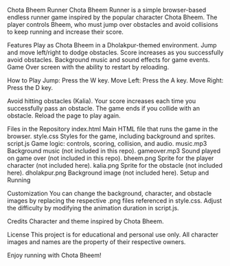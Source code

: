 Chota Bheem Runner
Chota Bheem Runner is a simple browser-based endless runner game inspired by the popular character Chota Bheem.
The player controls Bheem, who must jump over obstacles and avoid collisions to keep running and increase their score.

Features
Play as Chota Bheem in a Dholakpur-themed environment.
Jump and move left/right to dodge obstacles.
Score increases as you successfully avoid obstacles.
Background music and sound effects for game events.
Game Over screen with the ability to restart by reloading.

How to Play
Jump: Press the W key.
Move Left: Press the A key.
Move Right: Press the D key.

Avoid hitting obstacles (Kalia).
Your score increases each time you successfully pass an obstacle.
The game ends if you collide with an obstacle. Reload the page to play again.

Files in the Repository
index.html	Main HTML file that runs the game in the browser.
style.css	Styles for the game, including background and sprites.
script.js	Game logic: controls, scoring, collision, and audio.
music.mp3	Background music (not included in this repo).
gameover.mp3	Sound played on game over (not included in this repo).
bheem.png	Sprite for the player character (not included here).
kalia.png	Sprite for the obstacle (not included here).
dholakpur.png	Background image (not included here).
Setup and Running

Customization
You can change the background, character, and obstacle images by replacing the respective .png files referenced in style.css.
Adjust the difficulty by modifying the animation duration in script.js.

Credits
Character and theme inspired by Chota Bheem.

License
This project is for educational and personal use only. All character images and names are the property of their respective owners.

Enjoy running with Chota Bheem!
